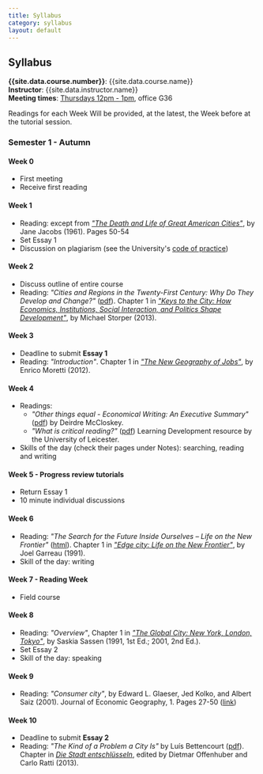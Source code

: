 ```yaml
---
title: Syllabus
category: syllabus
layout: default
---
```


## Syllabus

**{{site.data.course.number}}**: {{site.data.course.name}}  
**Instructor**: {{site.data.instructor.name}}  
**Meeting times**: [Thursdays 12pm - 1pm](http://darribas.org/GGM-105_14-15/), office G36

Readings for each Week Will be provided, at the latest, the Week before at the
tutorial session.

### Semester 1 - Autumn

#### Week 0

* First meeting
* Receive first reading

#### Week 1

* Reading: except from [*"The Death and Life of Great American Cities"*](https://en.Wikipedia.org/Wiki/The_Death_and_Life_of_Great_American_Cities), by Jane
Jacobs (1961). Pages 50-54
* Set Essay 1
* Discussion on plagiarism (see the University's [code of practice](http://WWW.as.bham.ac.uk/study/support/sca/plagiarism.shtml))

#### Week 2

* Discuss outline of entire course
* Reading: *"Cities and Regions in the Twenty-First Century: Why Do They Develop and Change?"* ([pdf](http://press.princeton.edu/chapters/i10022.pdf)). Chapter 1 in [*"Keys to the City: How Economics, Institutions,
  Social Interaction, and Politics Shape Development"*](http://press.princeton.edu/titles/10022.html), by Michael Storper (2013).

#### Week 3

* Deadline to submit **Essay 1**
* Reading: *"Introduction"*. Chapter 1 in [*"The New Geography of Jobs"*](http://www.hmhbooks.com/newgeographyofjobs/), by Enrico Moretti (2012).

#### Week 4

* Readings:
    * *"Other things equal - Economical Writing: An Executive Summary"* ([pdf](http://www.deirdremccloskey.org/docs/pdf/Article_309.pdf)) by Deirdre McCloskey.
    * *"What is critical reading?"* ([pdf](https://www2.le.ac.uk/offices/ld/resources/pdfs-of-study-guides/writing-skills-pdfs/critical-reading-v1%200.pdf)) Learning Development resource by the University of Leicester.
* Skills of the day (check their pages under Notes): searching, reading and writing

#### Week 5 - Progress review tutorials

* Return Essay 1
* 10 minute individual discussions

#### Week 6

* Reading: *"The Search for the Future Inside Ourselves – Life on the New Frontier"* ([html](http://www.garreau.com/main.cfm?action=chapters&id=2)). Chapter 1 in [*"Edge city: Life on the New Frontier"*](http://www.garreau.com/main.cfm?action=book&id=1), by Joel Garreau (1991).
* Skill of the day: writing

#### Week 7 - Reading Week

* Field course

#### Week 8

* Reading: *"Overview"*, Chapter 1 in [*"The Global City: New York, London,
  Tokyo"*](http://press.princeton.edu/titles/6943.html), by Saskia Sassen
  (1991, 1st Ed.; 2001, 2nd Ed.).
* Set Essay 2
* Skill of the day: speaking

#### Week 9

* Reading: *"Consumer city"*, by Edward L. Glaeser, Jed Kolko, and Albert Saiz
  (2001). Journal of Economic Geography, 1. Pages 27-50 ([link](http://joeg.oxfordjournals.org/content/1/1/27.short))

#### Week 10

* Deadline to submit **Essay 2**
* Reading: *"The Kind of a Problem a City Is"* by Luís Bettencourt ([pdf](http://www.santafe.edu/media/workingpapers/13-03-008.pdf)). Chapter in [*Die Stadt entschlüsseln*](http://www.degruyter.com/viewbooktoc/product/206812), edited by Dietmar Offenhuber and Carlo Ratti (2013).


